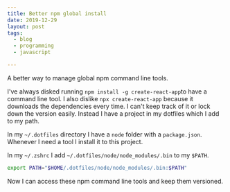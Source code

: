 ```yaml
---
title: Better npm global install
date: 2019-12-29
layout: post
tags:
  - blog
  - programming
  - javascript

---
```


A better way to manage global npm command line tools.

I've always disked running `npm install -g create-react-app`to have a command line tool. I also dislike `npx create-react-app` because it downloads the dependencies every time. I can't keep track of it or lock down the version easily. Instead I have a project in my dotfiles which I add to my path.

In my `~/.dotfiles` directory I have a `node` folder with a `package.json`. Whenever I need a tool I install it to this project.

In my `~/.zshrc` I add `~/.dotfiles/node/node_modules/.bin` to my `$PATH`.

``` bash
export PATH="$HOME/.dotfiles/node/node_modules/.bin:$PATH"
```

Now I can access these npm command line tools and keep them versioned.
